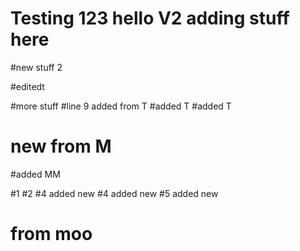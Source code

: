 # Testing 123 hello V2 adding stuff here

#new stuff 2


#editedt

#more stuff
#line 9 added from T
#added T
#added T
# new from M

#added MM


#1
#2
#4 added new
#4 added new
#5 added new




# from moo